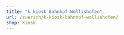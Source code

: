 ```yaml
---
title: "k kiosk Bahnhof Wollishofen"
url: /zuerich/k-kiosk-bahnhof-wollishofen/
shop: Kiosk
---
```

